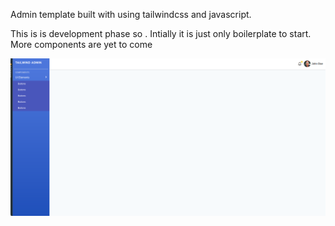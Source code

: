 Admin template built with using tailwindcss and javascript.

This is is development phase so . Intially it is just only boilerplate to start. 
More components are yet to come

![](images/screenshot/screenshot.png)